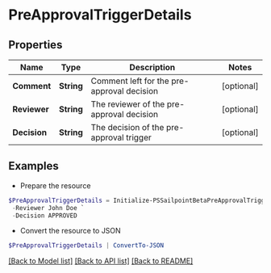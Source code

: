 # PreApprovalTriggerDetails
## Properties

Name | Type | Description | Notes
------------ | ------------- | ------------- | -------------
**Comment** | **String** | Comment left for the pre-approval decision | [optional] 
**Reviewer** | **String** | The reviewer of the pre-approval decision | [optional] 
**Decision** | **String** | The decision of the pre-approval trigger | [optional] 

## Examples

- Prepare the resource
```powershell
$PreApprovalTriggerDetails = Initialize-PSSailpointBetaPreApprovalTriggerDetails  -Comment Access is Approved `
 -Reviewer John Doe `
 -Decision APPROVED
```

- Convert the resource to JSON
```powershell
$PreApprovalTriggerDetails | ConvertTo-JSON
```

[[Back to Model list]](../README.md#documentation-for-models) [[Back to API list]](../README.md#documentation-for-api-endpoints) [[Back to README]](../README.md)

